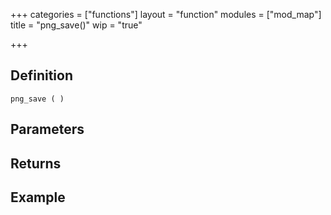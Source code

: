 +++
categories = ["functions"]
layout = "function"
modules = ["mod_map"]
title = "png_save()"
wip = "true"

+++

## Definition

    png_save ( )

## Parameters

## Returns

## Example

```
```
